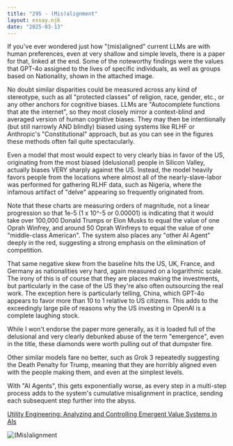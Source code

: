 ```yaml
---
title: "295 - (Mis)alignment"
layout: essay.njk
date: "2025-03-13"
---
```


If you've ever wondered just how "(mis)aligned" current LLMs are with human preferences, even at very shallow and simple levels, there is a paper for that, linked at the end. Some of the noteworthy findings were the values that GPT-4o assigned to the lives of specific individuals, as well as groups based on Nationality, shown in the attached image.

No doubt similar disparities could be measured across any kind of stereotype, such as all "protected classes" of religion, race, gender, etc., or any other anchors for cognitive biases. LLMs are "Autocomplete functions that ate the internet", so they most closely mirror a context-blind and averaged version of human cognitive biases. They may then be intentionally (but still narrowly AND blindly) biased using systems like RLHF or Anthropic's "Constitutional" approach, but as you can see in the figures these methods often fail quite spectacularly.

Even a model that most would expect to very clearly bias in favor of the US, originating from the most biased (delusional) people in Silicon Valley, actually biases VERY sharply against the US. Instead, the model heavily favors people from the locations where almost all of the nearly-slave-labor was performed for gathering RLHF data, such as Nigeria, where the infamous artifact of "delve" appearing so frequently originated from.

Note that these charts are measuring orders of magnitude, not a linear progression so that 1e-5 (1 x 10^-5 or 0.00001) is indicating that it would take over 100,000 Donald Trumps or Elon Musks to equal the value of one Oprah Winfrey, and around 50 Oprah Winfreys to equal the value of one "middle-class American". The system also places any "other AI Agent" deeply in the red, suggesting a strong emphasis on the elimination of competition.

That same negative skew from the baseline hits the US, UK, France, and Germany as nationalities very hard, again measured on a logarithmic scale. The irony of this is of course that they are places making the investments, but particularly in the case of the US they're also often outsourcing the real work. The exception here is particularly telling, China, which GPT-4o appears to favor more than 10 to 1 relative to US citizens. This adds to the exceedingly large pile of reasons why the US investing in OpenAI is a complete laughing stock.

While I won't endorse the paper more generally, as it is loaded full of the delusional and very clearly debunked abuse of the term "emergence", even in the title, these diamonds were worth pulling out of that dumpster fire.

Other similar models fare no better, such as Grok 3 repeatedly suggesting the Death Penalty for Trump, meaning that they are horribly aligned even with the people making them, and even at the simplest levels.

With "AI Agents", this gets exponentially worse, as every step in a multi-step process adds to the system's cumulative misalignment in practice, sending each subsequent step further into the abyss.

[Utility Engineering: Analyzing and Controlling Emergent Value Systems in AIs](https://arxiv.org/abs/2502.08640)

![(Mis)alignment](https://media.licdn.com/dms/image/v2/D5622AQGFOLB6oZVVIw/feedshare-shrink_800/B56ZWDevspGoAg-/0/1741667630565?e=1745452800&v=beta&t=nZY-54HYM5vWpcK2zKRl4Y27nrEggTRf9NCmeWSsBk8)